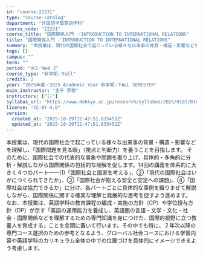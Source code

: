 ```yaml
---
id: "course:22231"
type: "course-catalog"
department: "外国語学部英語学科"
course_code: "22231"
course_title: "国際関係入門 ／INTRODUCTION TO INTERNATIONAL RELATIONS"
title: "国際関係入門 ／INTRODUCTION TO INTERNATIONAL RELATIONS"
summary: "本授業は、現代の国際社会で起こっている様々な出来事の背景・構造・影響などを理解し、｢国際問題を見る眼｣（視点と判断力）を養うことを目指します。 そのために、国際社会での代表的な事象や問題を取り上げ、具体的・多角的に分析・解説しながら国際関係…"
tags: []
campus: ""
term: ""
period: "水2／Wed 2"
course_type: "秋学期／Fall"
credits: 2
year: "2025年度／2025 Academic Year 秋学期／FALL SEMESTER"
main_instructor: "金子 芳樹"
instructors: ["[]"]
syllabus_url: "https://www.dokkyo.ac.jp/research/syllabus/2025/0102/0102_22231_ja_JP.html"
license: "CC-BY-4.0"
version:
  created_at: "2025-10-29T12:47:51.635451Z"
  updated_at: "2025-10-29T12:47:51.635451Z"
---
```

本授業は、現代の国際社会で起こっている様々な出来事の背景・構造・影響などを理解し、｢国際問題を見る眼｣（視点と判断力）を養うことを目指します。 そのために、国際社会での代表的な事象や問題を取り上げ、具体的・多角的に分析・解説しながら国際関係の包括的な理解を促します。14回の講義を体系的に大きく４つのパート——(1)「国際社会と国家を考える」、②「現代の国際社会はいかにつくられてきたか」、③「国際社会が抱える安全と安定への課題」、④「国際社会は協力できるか」に分け、各パートごとに具体的な事例を織りまぜて解説しながら、国際関係に関する確実な理解と発展的な思考を促すよう進めます。 なお、本授業は、英語学科の教育課程の編成・実施の方針（CP）や学位授与方針（DP）が示す「英語の運用能力を養成し、英語圏の言語・文学・文化・社会・国際関係などを理解するための専門知識を身につけた、国際的視野に立つ教養人を育成する」ことを念頭に置いて行います。その中でも特に、２年次以降の専門コース選択のための参考となるよう、グローバル社会コースにおける学習内容や英語学科のカリキュラム全体の中での位置づけを具体的にイメージできるよう考慮します。
